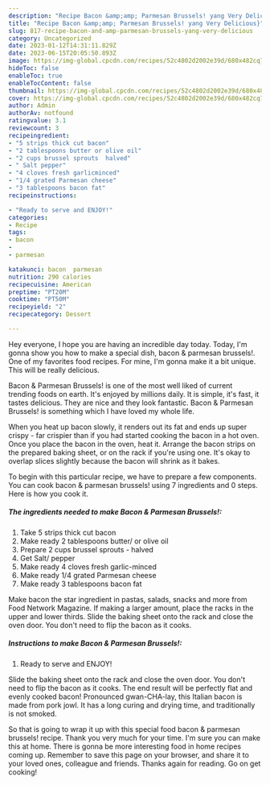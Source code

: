 ```yaml
---
description: "Recipe Bacon &amp;amp; Parmesan Brussels! yang Very Delicious}"
title: "Recipe Bacon &amp;amp; Parmesan Brussels! yang Very Delicious}"
slug: 817-recipe-bacon-and-amp-parmesan-brussels-yang-very-delicious
category: Uncategorized
date: 2023-01-12T14:31:11.829Z
date: 2023-06-15T20:05:50.893Z
image: https://img-global.cpcdn.com/recipes/52c4802d2002e39d/680x482cq70/bacon-parmesan-brussels-recipe-main-photo.jpg
hideToc: false
enableToc: true
enableTocContent: false
thumbnail: https://img-global.cpcdn.com/recipes/52c4802d2002e39d/680x482cq70/bacon-parmesan-brussels-recipe-main-photo.jpg
cover: https://img-global.cpcdn.com/recipes/52c4802d2002e39d/680x482cq70/bacon-parmesan-brussels-recipe-main-photo.jpg
author: Admin
authorAv: notfound
ratingvalue: 3.1
reviewcount: 3
recipeingredient:
- "5 strips thick cut bacon"
- "2 tablespoons butter or olive oil"
- "2 cups brussel sprouts  halved"
- " Salt pepper"
- "4 cloves fresh garlicminced"
- "1/4 grated Parmesan cheese"
- "3 tablespoons bacon fat"
recipeinstructions:

- "Ready to serve and ENJOY!"
categories:
- Recipe
tags:
- bacon
- 
- parmesan

katakunci: bacon  parmesan 
nutrition: 290 calories
recipecuisine: American
preptime: "PT20M"
cooktime: "PT50M"
recipeyield: "2"
recipecategory: Dessert

---
```



Hey everyone, I hope you are having an incredible day today. Today, I'm gonna show you how to make a special dish, bacon &amp; parmesan brussels!. One of my favorites food recipes. For mine, I'm gonna make it a bit unique. This will be really delicious.

Bacon &amp; Parmesan Brussels! is one of the most well liked of current trending foods on earth. It's enjoyed by millions daily. It is simple, it's fast, it tastes delicious. They are nice and they look fantastic. Bacon &amp; Parmesan Brussels! is something which I have loved my whole life.

When you heat up bacon slowly, it renders out its fat and ends up super crispy - far crispier than if you had started cooking the bacon in a hot oven. Once you place the bacon in the oven, heat it. Arrange the bacon strips on the prepared baking sheet, or on the rack if you&#39;re using one. It&#39;s okay to overlap slices slightly because the bacon will shrink as it bakes.


To begin with this particular recipe, we have to prepare a few components. You can cook bacon &amp; parmesan brussels! using 7 ingredients and 0 steps. Here is how you cook it.

<!--inarticleads1-->

##### The ingredients needed to make Bacon &amp; Parmesan Brussels!:

1. Take 5 strips thick cut bacon
1. Make ready 2 tablespoons butter/ or olive oil
1. Prepare 2 cups brussel sprouts - halved
1. Get  Salt/ pepper
1. Make ready 4 cloves fresh garlic-minced
1. Make ready 1/4 grated Parmesan cheese
1. Make ready 3 tablespoons bacon fat


Make bacon the star ingredient in pastas, salads, snacks and more from Food Network Magazine. If making a larger amount, place the racks in the upper and lower thirds. Slide the baking sheet onto the rack and close the oven door. You don&#39;t need to flip the bacon as it cooks. 

<!--inarticleads2-->

##### Instructions to make Bacon &amp; Parmesan Brussels!:


1. Ready to serve and ENJOY!

Slide the baking sheet onto the rack and close the oven door. You don&#39;t need to flip the bacon as it cooks. The end result will be perfectly flat and evenly cooked bacon! Pronounced gwan-CHA-lay, this Italian bacon is made from pork jowl. It has a long curing and drying time, and traditionally is not smoked. 

So that is going to wrap it up with this special food bacon &amp; parmesan brussels! recipe. Thank you very much for your time. I'm sure you can make this at home. There is gonna be more interesting food in home recipes coming up. Remember to save this page on your browser, and share it to your loved ones, colleague and friends. Thanks again for reading. Go on get cooking!
